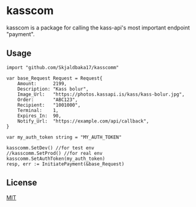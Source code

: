 # kasscom

kasscom is a package for calling the kass-api's most important endpoint "payment".

## Usage

```golang
import "github.com/Skjaldbaka17/kasscomm"

var base_Request Request = Request{
	Amount:      2199,
	Description: "Kass bolur",
	Image_Url:   "https://photos.kassapi.is/kass/kass-bolur.jpg",
	Order:       "ABC123",
	Recipient:   "1001000",
	Terminal:    1,
	Expires_In:  90,
	Notify_Url:  "https://example.com/api/callback",
}

var my_auth_token string = "MY_AUTH_TOKEN"

kasscomm.SetDev() //for test env
//kasscomm.SetProd() //for real env
kasscomm.SetAuthToken(my_auth_token)
resp, err := InitiatePayment(&base_Request)
```

## License
[MIT](https://choosealicense.com/licenses/mit/)